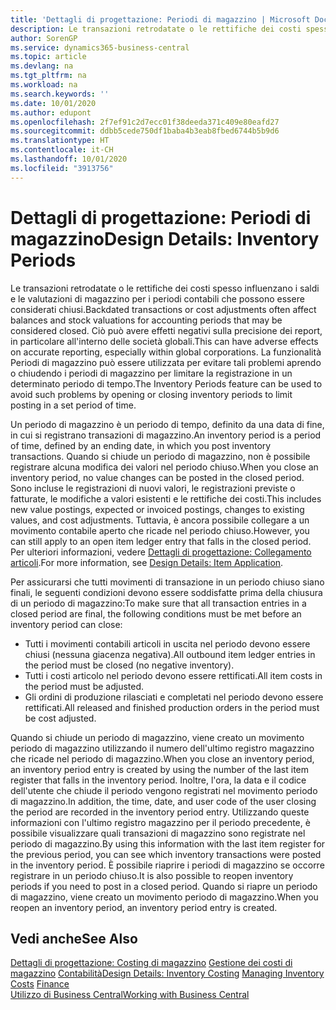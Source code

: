 ```yaml
---
title: 'Dettagli di progettazione: Periodi di magazzino | Microsoft Docs'
description: Le transazioni retrodatate o le rettifiche dei costi spesso influenzano i saldi e le valutazioni di magazzino per i periodi contabili che possono essere considerati chiusi. Ciò può avere effetti negativi sulla precisione dei report, in particolare all'interno delle società globali. La funzionalità Periodi di magazzino può essere utilizzata per evitare tali problemi aprendo o chiudendo i periodi di magazzino per limitare la registrazione in un determinato periodo di tempo.
author: SorenGP
ms.service: dynamics365-business-central
ms.topic: article
ms.devlang: na
ms.tgt_pltfrm: na
ms.workload: na
ms.search.keywords: ''
ms.date: 10/01/2020
ms.author: edupont
ms.openlocfilehash: 2f7ef91c2d7ecc01f38deeda371c409e80eafd27
ms.sourcegitcommit: ddbb5cede750df1baba4b3eab8fbed6744b5b9d6
ms.translationtype: HT
ms.contentlocale: it-CH
ms.lasthandoff: 10/01/2020
ms.locfileid: "3913756"
---
```

# <a name="design-details-inventory-periods"></a><span data-ttu-id="5e2c9-105">Dettagli di progettazione: Periodi di magazzino</span><span class="sxs-lookup"><span data-stu-id="5e2c9-105">Design Details: Inventory Periods</span></span>
<span data-ttu-id="5e2c9-106">Le transazioni retrodatate o le rettifiche dei costi spesso influenzano i saldi e le valutazioni di magazzino per i periodi contabili che possono essere considerati chiusi.</span><span class="sxs-lookup"><span data-stu-id="5e2c9-106">Backdated transactions or cost adjustments often affect balances and stock valuations for accounting periods that may be considered closed.</span></span> <span data-ttu-id="5e2c9-107">Ciò può avere effetti negativi sulla precisione dei report, in particolare all'interno delle società globali.</span><span class="sxs-lookup"><span data-stu-id="5e2c9-107">This can have adverse effects on accurate reporting, especially within global corporations.</span></span> <span data-ttu-id="5e2c9-108">La funzionalità Periodi di magazzino può essere utilizzata per evitare tali problemi aprendo o chiudendo i periodi di magazzino per limitare la registrazione in un determinato periodo di tempo.</span><span class="sxs-lookup"><span data-stu-id="5e2c9-108">The Inventory Periods feature can be used to avoid such problems by opening or closing inventory periods to limit posting in a set period of time.</span></span>  

 <span data-ttu-id="5e2c9-109">Un periodo di magazzino è un periodo di tempo, definito da una data di fine, in cui si registrano transazioni di magazzino.</span><span class="sxs-lookup"><span data-stu-id="5e2c9-109">An inventory period is a period of time, defined by an ending date, in which you post inventory transactions.</span></span> <span data-ttu-id="5e2c9-110">Quando si chiude un periodo di magazzino, non è possibile registrare alcuna modifica dei valori nel periodo chiuso.</span><span class="sxs-lookup"><span data-stu-id="5e2c9-110">When you close an inventory period, no value changes can be posted in the closed period.</span></span> <span data-ttu-id="5e2c9-111">Sono incluse le registrazioni di nuovi valori, le registrazioni previste o fatturate, le modifiche a valori esistenti e le rettifiche dei costi.</span><span class="sxs-lookup"><span data-stu-id="5e2c9-111">This includes new value postings, expected or invoiced postings, changes to existing values, and cost adjustments.</span></span> <span data-ttu-id="5e2c9-112">Tuttavia, è ancora possibile collegare a un movimento contabile aperto che ricade nel periodo chiuso.</span><span class="sxs-lookup"><span data-stu-id="5e2c9-112">However, you can still apply to an open item ledger entry that falls in the closed period.</span></span> <span data-ttu-id="5e2c9-113">Per ulteriori informazioni, vedere [Dettagli di progettazione: Collegamento articoli](design-details-item-application.md).</span><span class="sxs-lookup"><span data-stu-id="5e2c9-113">For more information, see [Design Details: Item Application](design-details-item-application.md).</span></span>  

 <span data-ttu-id="5e2c9-114">Per assicurarsi che tutti movimenti di transazione in un periodo chiuso siano finali, le seguenti condizioni devono essere soddisfatte prima della chiusura di un periodo di magazzino:</span><span class="sxs-lookup"><span data-stu-id="5e2c9-114">To make sure that all transaction entries in a closed period are final, the following conditions must be met before an inventory period can close:</span></span>  

-   <span data-ttu-id="5e2c9-115">Tutti i movimenti contabili articoli in uscita nel periodo devono essere chiusi (nessuna giacenza negativa).</span><span class="sxs-lookup"><span data-stu-id="5e2c9-115">All outbound item ledger entries in the period must be closed (no negative inventory).</span></span>  
-   <span data-ttu-id="5e2c9-116">Tutti i costi articolo nel periodo devono essere rettificati.</span><span class="sxs-lookup"><span data-stu-id="5e2c9-116">All item costs in the period must be adjusted.</span></span>  
-   <span data-ttu-id="5e2c9-117">Gli ordini di produzione rilasciati e completati nel periodo devono essere rettificati.</span><span class="sxs-lookup"><span data-stu-id="5e2c9-117">All released and finished production orders in the period must be cost adjusted.</span></span>  

 <span data-ttu-id="5e2c9-118">Quando si chiude un periodo di magazzino, viene creato un movimento periodo di magazzino utilizzando il numero dell'ultimo registro magazzino che ricade nel periodo di magazzino.</span><span class="sxs-lookup"><span data-stu-id="5e2c9-118">When you close an inventory period, an inventory period entry is created by using the number of the last item register that falls in the inventory period.</span></span> <span data-ttu-id="5e2c9-119">Inoltre, l'ora, la data e il codice dell'utente che chiude il periodo vengono registrati nel movimento periodo di magazzino.</span><span class="sxs-lookup"><span data-stu-id="5e2c9-119">In addition, the time, date, and user code of the user closing the period are recorded in the inventory period entry.</span></span> <span data-ttu-id="5e2c9-120">Utilizzando queste informazioni con l'ultimo registro magazzino per il periodo precedente, è possibile visualizzare quali transazioni di magazzino sono registrate nel periodo di magazzino.</span><span class="sxs-lookup"><span data-stu-id="5e2c9-120">By using this information with the last item register for the previous period, you can see which inventory transactions were posted in the inventory period.</span></span> <span data-ttu-id="5e2c9-121">È possibile riaprire i periodi di magazzino se occorre registrare in un periodo chiuso.</span><span class="sxs-lookup"><span data-stu-id="5e2c9-121">It is also possible to reopen inventory periods if you need to post in a closed period.</span></span> <span data-ttu-id="5e2c9-122">Quando si riapre un periodo di magazzino, viene creato un movimento periodo di magazzino.</span><span class="sxs-lookup"><span data-stu-id="5e2c9-122">When you reopen an inventory period, an inventory period entry is created.</span></span>  

## <a name="see-also"></a><span data-ttu-id="5e2c9-123">Vedi anche</span><span class="sxs-lookup"><span data-stu-id="5e2c9-123">See Also</span></span>  
 <span data-ttu-id="5e2c9-124">[Dettagli di progettazione: Costing di magazzino](design-details-inventory-costing.md) [Gestione dei costi di magazzino](finance-manage-inventory-costs.md) [Contabilità](finance.md)</span><span class="sxs-lookup"><span data-stu-id="5e2c9-124">[Design Details: Inventory Costing](design-details-inventory-costing.md) [Managing Inventory Costs](finance-manage-inventory-costs.md) [Finance](finance.md)</span></span>  
 [<span data-ttu-id="5e2c9-125">Utilizzo di Business Central</span><span class="sxs-lookup"><span data-stu-id="5e2c9-125">Working with Business Central</span></span>](ui-work-product.md)
